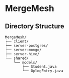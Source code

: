 # MergeMesh

## Directory Structure

```
MergeMesh/
├── client/
├── server-postgres/
├── server-mongo/
├── server-hive/
└── shared/
    └── models/
        ├── Student.java
        └── OplogEntry.java
```
